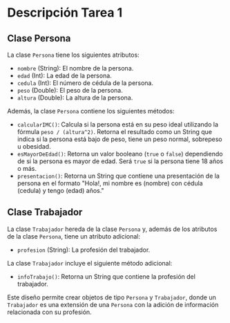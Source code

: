 # Descripción Tarea 1

## Clase Persona
La clase `Persona` tiene los siguientes atributos:
- `nombre` (String): El nombre de la persona.
- `edad` (Int): La edad de la persona.
- `cedula` (Int): El número de cédula de la persona.
- `peso` (Double): El peso de la persona.
- `altura` (Double): La altura de la persona.

Además, la clase `Persona` contiene los siguientes métodos:
- `calcularIMC()`: Calcula si la persona está en su peso ideal utilizando la fórmula `peso / (altura^2)`. Retorna el resultado como un String que indica si la persona está bajo de peso, tiene un peso normal, sobrepeso u obesidad.
- `esMayorDeEdad()`: Retorna un valor booleano (`true` o `false`) dependiendo de si la persona es mayor de edad. Será `true` si la persona tiene 18 años o más.
- `presentacion()`: Retorna un String que contiene una presentación de la persona en el formato "Hola!, mi nombre es (nombre) con cédula (cedula) y tengo (edad) años."

## Clase Trabajador
La clase `Trabajador` hereda de la clase `Persona` y, además de los atributos de la clase `Persona`, tiene un atributo adicional:
- `profesion` (String): La profesión del trabajador.

La clase `Trabajador` incluye el siguiente método adicional:
- `infoTrabajo()`: Retorna un String que contiene la profesión del trabajador.

Este diseño permite crear objetos de tipo `Persona` y `Trabajador`, donde un `Trabajador` es una extensión de una `Persona` con la adición de información relacionada con su profesión.